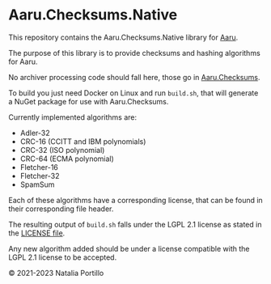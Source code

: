# Aaru.Checksums.Native

This repository contains the Aaru.Checksums.Native library for [Aaru](https://www.aaru.app).

The purpose of this library is to provide checksums and hashing algorithms for Aaru.

No archiver processing code should fall here, those go in [Aaru.Checksums](https://github.com/aaru-dps/Aaru.Checksums).

To build you just need Docker on Linux and run `build.sh`, that will generate a NuGet package for use with Aaru.Checksums.

Currently implemented algorithms are:
- Adler-32
- CRC-16 (CCITT and IBM polynomials)
- CRC-32 (ISO polynomial)
- CRC-64 (ECMA polynomial)
- Fletcher-16
- Fletcher-32
- SpamSum

Each of these algorithms have a corresponding license, that can be found in their corresponding file header.

The resulting output of `build.sh` falls under the LGPL 2.1 license as stated in the [LICENSE file](LICENSE).

Any new algorithm added should be under a license compatible with the LGPL 2.1 license to be accepted.

© 2021-2023 Natalia Portillo